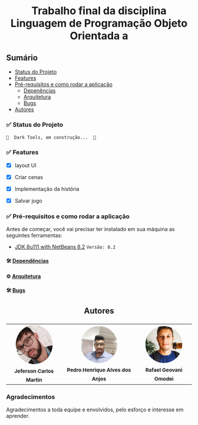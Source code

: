 <h1 align="center"> Trabalho final da disciplina Linguagem de Programação Objeto Orientada a</h1>


## Sumário
<!--ts-->
   * [Status do Projeto](#Status_do_Projeto)
   * [Features](#Features)
   * [Pré-requisitos e como rodar a aplicação](#prerequisites)
      * [Depenências](https://github.com/rafaelomodei/darktools/wiki/Dependences)
      * [Arquitetura](https://github.com/rafaelomodei/darktools/wiki/Arquitetura)
      * [Bugs](https://github.com/rafaelomodei/darktools/wiki/Bugs)
   * [Autores](#autores)
<!--te-->


### ✅ Status do Projeto

    🚧  Dark Tools, em construção...  🚧

### ✅ Features

- [x] layout UI
- [x] Criar cenas
- [x] Implementação da história
- [x] Salvar jogo


### ✅ Pré-requisitos e como rodar a aplicação

Antes de começar, você vai precisar ter instalado em sua máquina as seguintes ferramentas:
- [JDK 8u111 with NetBeans 8.2](https://www.oracle.com/technetwork/java/javase/downloads/jdk-netbeans-jsp-3413139-esa.html) ``` Versão: 8.2 ```

#### 🛠 [Dependências](https://github.com/rafaelomodei/darktools/wiki/Dependences)

#### ⚙ [Arquitetura](https://github.com/rafaelomodei/darktools/wiki/Arquitetura)

#### 🛠 [Bugs](https://github.com/rafaelomodei/darktools/wiki/Bugs)

<h2 align="center">Autores<h3/>

<table align="center">
  <tr>
    <td align="center"><a href="https://github.com/jefersoncmn"><img style="border-radius: 50%;" src="./public/jefersonphoto.jpeg" width="100px;" alt=""/><br/><sub><b>Jeferson Carlos Martin</b></sub></a><br /><a href="https://github.com/jefersoncmn" title="Jeferson Carlos Martin"></a>
    </td>
    <td align="center"><a href="https://github.com/pedro182haa"><img style="border-radius: 50%;" src="./public/pedrophoto.jfif" width="100px;" alt=""/><br/><sub><b>Pedro Henrique Alves dos Anjos</b></sub></a><br /><a href="https://github.com/pedro182haa" title="Pedro Henrique Alves dos Anjos"></a>
    </td>
    <td align="center"><a href="https://github.com/rafaelomodei"><img style="border-radius: 50%;" src="./public/rafaelphoto.jfif" width="100px;" alt=""/><br/><sub><b>Rafael Geovani Omodei</b></sub></a><br /><a href="https://github.com/rafaelomodei" title="Jeferson Carlos Martin"></a>
    </td>
</table>

### Agradecimentos
Agradecimentos a toda equipe e envolvidos, pelo esforço e interesse em aprender.
